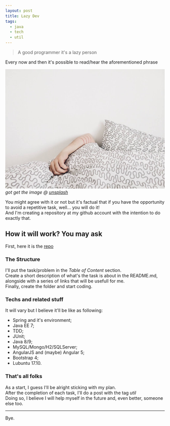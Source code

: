 ```yaml
---
layout: post
title: Lazy Dev
tags:
  - java 
  - tech
  - util
---
```

> A good programmer it's a lazy person        
 
Every now and then it's possible to read/hear the aforementioned phrase    
 
![lazy morning](../images/post_3/lazy.jpeg)    
*got get the image @ [unsplash](https://unsplash.com/)*

You might agree with it or not but it's factual that if you have the opportunity to avoid a repetitive task, well... you will do it!    
And I'm creating a repository at my github account with the intention to do exactly that.    

## How it will work? You may ask      

First, here it is the [repo](https://github.com/felipejsm/java-utils)    

### The Structure   
I'll put the task/problem in the _Table of Content_ section.      
Create a short description of what's the task is about in the README.md,     
alongside with a series of links that will be usefull for me.    
Finally, create the folder and start coding.

### Techs and related stuff     
It will vary but I believe it'll be like as following:    
- Spring and it's environment;     
- Java EE 7;      
- TDD;     
- JUnit;     
- Java 8/9;      
- MySQL/Mongo/H2/SQLServer;     
- AngularJS and (maybe) Angular 5;     
- Bootstrap 4;        
- Lubuntu 17.10.      

### That's all folks     
As a start, I guess I'll be alright sticking with my plan.     
After the completion of each task, I'll do a post with the tag _util_      
Doing so, I believe I will help myself in the future and, even better, someone else too.    

---
Bye.

